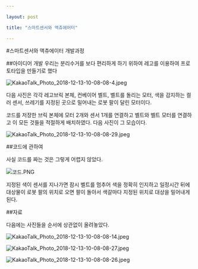 ```yaml
---

layout: post

title: "스마트센서와 액츄에어터"

---
```


#스마트센서와 액츄에이터 개발과정

##아이디어 개발
우리는 분리수거를 보다 편리하게 하기 위하여 레고를 이용하여 프로토타입을 만들기로 했다

![KakaoTalk_Photo_2018-12-13-10-08-08-4.jpeg](C:\Users\nsmna\Downloads\아카이브\KakaoTalk_Photo_2018-12-13-10-08-08-4.jpeg)

다음 사진은 각각 레고브릭 본체, 컨베이어 벨트, 벨트를 돌리는 모터, 색을 감지하는 컬러 센서, 쓰레기를 지정된 곳으로 밀어내는 로봇 팔이 달린 모터이다.

코드를 저장한 브릭 본체에 모터 2개와 센서 1개를 연결하고 벨트와 벨트 모터를 연결하고 이 모든 것들을 적절하게 배치하였다. 다음 사진이 그 모습이다.


![KakaoTalk_Photo_2018-12-13-10-08-08-29.jpeg](C:\Users\nsmna\Downloads\아카이브\KakaoTalk_Photo_2018-12-13-10-08-08-29.jpeg)

##코드에 관하여

사실 코드를 짜는 것은 그렇게 어렵지 않았다. 

![코드.PNG](C:\Users\nsmna\Downloads\아카이브\코드.PNG)

지정된 색이 센서를 지나가면 잠시 벨트를 멈추어 색을 정확히 인지하고 일정시간 뒤에 대상물이 로봇 팔의 위치로 오면 팔이 돌아서 색갈마다 지정된 위치로 대상을 밀어내게 된다.

##자료

다음에는 사진들을 순서에 상관없이 올려놓았다.


![KakaoTalk_Photo_2018-12-13-10-08-08-14.jpeg](C:\Users\nsmna\Downloads\아카이브\KakaoTalk_Photo_2018-12-13-10-08-08-14.jpeg)


![KakaoTalk_Photo_2018-12-13-10-08-08-27.jpeg](C:\Users\nsmna\Downloads\아카이브\KakaoTalk_Photo_2018-12-13-10-08-08-27.jpeg)


![KakaoTalk_Photo_2018-12-13-10-08-08-26.jpeg](C:\Users\nsmna\Downloads\아카이브\KakaoTalk_Photo_2018-12-13-10-08-08-26.jpeg)

